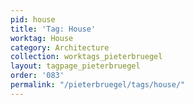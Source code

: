 ```yaml
---
pid: house
title: 'Tag: House'
worktag: House
category: Architecture
collection: worktags_pieterbruegel
layout: tagpage_pieterbruegel
order: '083'
permalink: "/pieterbruegel/tags/house/"
---
```

